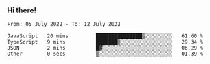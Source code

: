 ### Hi there!

<!--START_SECTION:waka-->

```text
From: 05 July 2022 - To: 12 July 2022

JavaScript   20 mins         ███████████████▒░░░░░░░░░   61.60 %
TypeScript   9 mins          ███████▒░░░░░░░░░░░░░░░░░   29.34 %
JSON         2 mins          █▓░░░░░░░░░░░░░░░░░░░░░░░   06.29 %
Other        0 secs          ▒░░░░░░░░░░░░░░░░░░░░░░░░   01.39 %
```

<!--END_SECTION:waka-->
